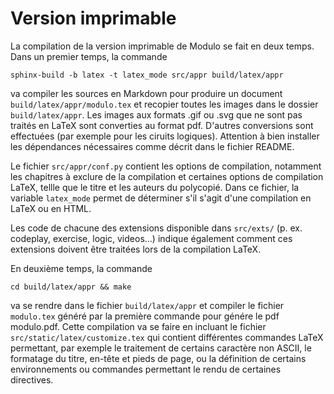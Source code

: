 # Version imprimable

La compilation de la version imprimable de Modulo se fait en deux temps. Dans un premier temps,
la commande

`sphinx-build -b latex -t latex_mode src/appr build/latex/appr`

va compiler les sources en Markdown pour produire un document `build/latex/appr/modulo.tex` et recopier toutes les images
dans le dossier `build/latex/appr`. Les images aux formats .gif ou .svg que ne sont pas traités en LaTeX sont converties au format pdf. D'autres conversions sont effectuées (par exemple pour les ciruits logiques). Attention à bien installer les dépendances nécessaires comme décrit dans le fichier README.

Le fichier `src/appr/conf.py` contient les options de compilation, notamment les chapitres à exclure de la compilation et certaines
options de compilation LaTeX, tellle que le titre et les auteurs du polycopié. Dans ce fichier, la variable `latex_mode` permet de déterminer s'il s'agit d'une compilation en LaTeX ou en HTML. 

Les code de chacune des extensions disponible dans `src/exts/` (p. ex. codeplay, exercise, logic, videos...) indique également
comment ces extensions doivent être traitées lors de la compilation LaTeX. 

En deuxième temps, la commande 

`cd build/latex/appr && make`

va se rendre dans le fichier `build/latex/appr` et compiler le fichier `modulo.tex` généré par la première commande pour génére le pdf
modulo.pdf. Cette compilation va se faire en incluant le fichier `src/static/latex/customize.tex` qui contient différentes commandes LaTeX permettant, par exemple le traitement de certains caractère non ASCII, le formatage du titre, en-tête et pieds de page, ou la définition de certains environnements ou commandes permettant le rendu de certaines directives. 

